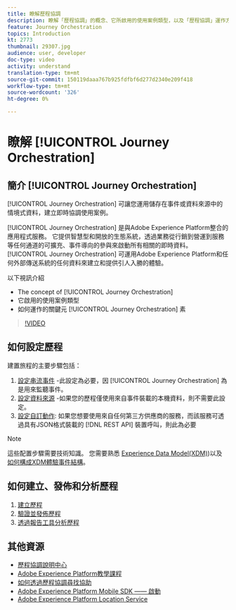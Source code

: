 ```yaml
---
title: 瞭解歷程協調
description: 瞭解「歷程協調」的概念、它所啟用的使用案例類型，以及「歷程協調」運作方式的關鍵要素。
feature: Journey Orchestration
topics: Introduction
kt: 2773
thumbnail: 29307.jpg
audience: user, developer
doc-type: video
activity: understand
translation-type: tm+mt
source-git-commit: 150119daaa767b925fdfbf6d277d2340e209f418
workflow-type: tm+mt
source-wordcount: '326'
ht-degree: 0%

---
```



# 瞭解 [!UICONTROL Journey Orchestration]

## 簡介 [!UICONTROL Journey Orchestration]

[!UICONTROL Journey Orchestration] 可讓您運用儲存在事件或資料來源中的情境式資料，建立即時協調使用案例。

[!UICONTROL Journey Orchestration] 是與Adobe Experience Platform整合的應用程式服務。 它提供智慧型和開放的生態系統，透過業務從行銷到營運到服務等任何通道的可擴充、事件導向的參與來啟動所有相關的即時資料。 [!UICONTROL Journey Orchestration] 可運用Adobe Experience Platform和任何外部傳送系統的任何資料來建立和提供引人入勝的體驗。

以下視訊介紹

* The concept of [!UICONTROL Journey Orchestration]
* 它啟用的使用案例類型
* 如何運作的關鍵元 [!UICONTROL Journey Orchestration] 素

>[!VIDEO](https://video.tv.adobe.com/v/29307?quality=12)

## 如何設定歷程

建置旅程的主要步驟包括：

1. [設定串流事件](/help/configuring-journey-orchestration/configure-streaming-events.md) -此設定為必要，因 [!UICONTROL Journey Orchestration] 為是用來監聽事件。
2. [設定資料來源](/help/configuring-journey-orchestration/configure-data-sources.md) -如果您的歷程僅使用來自事件裝載的本機資料，則不需要此設定。
3. [設定自訂動作](/help/configuring-journey-orchestration/configure-actions.md): 如果您想要使用來自任何第三方供應商的服務，而該服務可透過具有JSON格式裝載的 [!DNL REST API] 裝置呼叫，則此為必要

>[!NOTE]
>這些配置步驟需要技術知識。 您需要熟悉 [Experience Data Model(XDM)](https://docs.adobe.com/content/help/en/platform-learn/tutorials/schemas/understanding-the-xdm-system-and-experience-data-model.html))以及 [如何構成XDM體驗事件結構](https://docs.adobe.com/content/help/en/platform-learn/tutorials/schemas/create-your-first-schema-with-out-of-the-box-components.html)。

## 如何建立、發佈和分析歷程

1. [建立歷程](/help/create-a-journey.md)
2. [驗證並發佈歷程](/help/validate-and-publish-a-journey.md)
3. [透過報告工具分析歷程](/help/analyze-a-journey-via-reporting-tools.md)

## 其他資源

* [歷程協調說明中心](https://docs.adobe.com/content/help/en/journeys/using/journey-orchestration-home.html)
* [Adobe Experience Platform教學課程](https://docs.adobe.com/content/help/en/platform-learn/tutorials/overview.html)
* [如何透過歷程協調尋找協助](/help/understanding-journey-orchestration.md)
* [Adobe Experience Platform Mobile SDK —— 啟動](https://docs.adobe.com/content/help/en/core-services-learn/tutorials/launch-mobile/understanding-the-mobile-sdks.html)
* [Adobe Experience Platform Location Service](https://docs.adobe.com/content/help/en/places/using/home.html)
